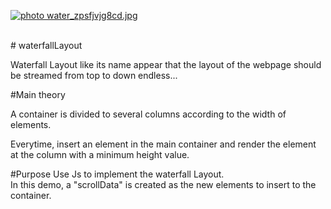 <a href="http://s1268.photobucket.com/user/JohnathanWang/media/water_zpsfjvjg8cd.jpg.html" target="_blank"><img src="http://i1268.photobucket.com/albums/jj561/JohnathanWang/water_zpsfjvjg8cd.jpg" border="0" alt=" photo water_zpsfjvjg8cd.jpg"/></a>

<br/>
# waterfallLayout

Waterfall Layout like its name appear that the layout of the webpage should be streamed from top to down endless...

#Main theory

A container is divided to several columns according to the width of elements. 

Everytime, insert an element in the main container and render the element at the column with a minimum height value.

#Purpose
Use Js to implement the waterfall Layout. <br/>
In this demo, a "scrollData" is created as the new elements to insert to the container. 
